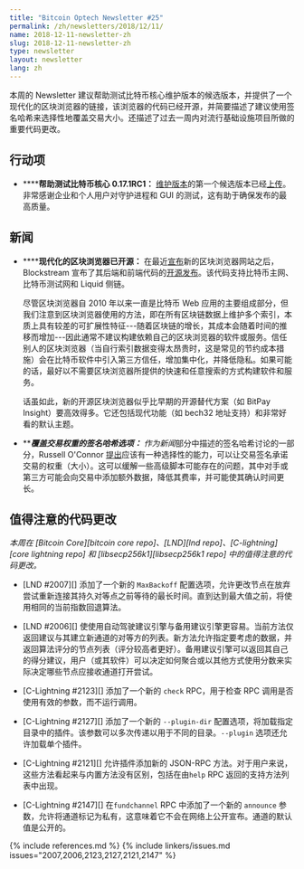 ```yaml
---
title: "Bitcoin Optech Newsletter #25"
permalink: /zh/newsletters/2018/12/11/
name: 2018-12-11-newsletter-zh
slug: 2018-12-11-newsletter-zh
type: newsletter
layout: newsletter
lang: zh
---
```


本周的 Newsletter 建议帮助测试比特币核心维护版本的候选版本，并提供了一个现代化的区块浏览器的链接，该浏览器的代码已经开源，并简要描述了建议使用签名哈希来选择性地覆盖交易大小。还描述了过去一周内对流行基础设施项目所做的重要代码更改。

## 行动项

- **<!--help-test-bitcoin-core-0-17-1rc1-->****帮助测试比特币核心 0.17.1RC1：** [维护版本][maintenance release]的第一个候选版本已经[上传][V0.17.1rc1]。非常感谢企业和个人用户对守护进程和 GUI 的测试，这有助于确保发布的最高质量。

## 新闻

- **<!--modern-block-explorer-open-sourced-->****现代化的区块浏览器已开源：** 在最近[宣布][explorer announce]新的区块浏览器网站之后，Blockstream 宣布了其后端和前端代码的[开源发布][explorer code announce]。该代码支持比特币主网、比特币测试网和 Liquid 侧链。

  尽管区块浏览器自 2010 年以来一直是比特币 Web 应用的主要组成部分，但我们注意到区块浏览器使用的方法，即在所有区块链数据上维护多个索引，本质上具有较差的可扩展性特征---随着区块链的增长，其成本会随着时间的推移而增加---因此通常不建议构建依赖自己的区块浏览器的软件或服务。信任别人的区块浏览器（当自行索引数据变得太昂贵时，这是常见的节约成本措施）会在比特币软件中引入第三方信任，增加集中化，并降低隐私。如果可能的话，最好以不需要区块浏览器所提供的快速和任意搜索的方式构建软件和服务。

  话虽如此，新的开源区块浏览器似乎比早期的开源替代方案（如 BitPay Insight）要高效得多。它还包括现代功能（如 bech32 地址支持）和非常好看的默认主题。

- **<!--sighash-options-for-covering-transaction-weight-->****覆盖交易权重的签名哈希选项：** 作为*新闻*部分中描述的签名哈希讨论的一部分，Russell O'Connor [提出][weight sighash]应该有一种选择性的能力，可以让交易签名承诺交易的权重（大小）。这可以缓解一些高级脚本可能存在的问题，其中对手或第三方可能会向交易中添加额外数据，降低其费率，并可能使其确认时间更长。

## 值得注意的代码更改

*本周在 [Bitcoin Core][bitcoin core repo]、[LND][lnd repo]、[C-lightning][core lightning repo] 和 [libsecp256k1][libsecp256k1 repo] 中的值得注意的代码更改。*

- [LND #2007][] 添加了一个新的 `MaxBackoff` 配置选项，允许更改节点在放弃尝试重新连接其持久对等点之前等待的最长时间。直到达到最大值之前，将使用相同的当前指数回退算法。

- [LND #2006][] 使使用自动驾驶建议引擎与备用建议引擎更容易。当前方法仅返回建议与其建立新通道的对等方的列表。新方法允许指定要考虑的数据，并返回算法评分的节点列表（评分较高者更好）。备用建议引擎可以返回其自己的得分建议，用户（或其软件）可以决定如何聚合或以其他方式使用分数来实际决定哪些节点应接收通道打开尝试。

- [C-Lightning #2123][] 添加了一个新的 `check` RPC，用于检查 RPC 调用是否使用有效的参数，而不运行调用。

- [C-Lightning #2127][] 添加了一个新的 `--plugin-dir` 配置选项，将加载指定目录中的插件。该参数可以多次传递以用于不同的目录。`--plugin` 选项还允许加载单个插件。

- [C-Lightning #2121][] 允许插件添加新的 JSON-RPC 方法。对于用户来说，这些方法看起来与内置方法没有区别，包括在由`help` RPC 返回的支持方法列表中出现。

- [C-Lightning #2147][] 在`fundchannel` RPC 中添加了一个新的 `announce` 参数，允许将通道标记为私有，这意味着它不会在网络上公开宣布。通道的默认值是公开的。

{% include references.md %}
{% include linkers/issues.md issues="2007,2006,2123,2127,2121,2147" %}

[V0.17.1rc1]: https://bitcoincore.org/bin/bitcoin-core-0.17.1/
[maintenance release]: https://bitcoincore.org/en/lifecycle/#maintenance-releases
[explorer announce]: https://blockstream.com/2018/11/06/explorer-launch/
[explorer code announce]: https://blockstream.com/2018/12/06/esplora-source-announcement/
[weight sighash]: https://lists.linuxfoundation.org/pipermail/bitcoin-dev/2018-December/016534.html
[newsletter #23]: /zh/newsletters/2018/11/27/#sighash-updates
